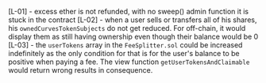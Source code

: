 [L-01] - excess ether is not refunded, with no sweep() admin function it is stuck in the contract
[L-02] - when a user sells or transfers all of his shares, his ``ownedCurvesTokenSubjects`` do not get reduced. For off-chain, it would display them as still having ownership even though their balance would be 0
[L-03] - the ``userTokens`` array in the ``FeeSplitter.sol`` could be increased indefinitely as the only condition for that is for the user's balance to be positive when paying a fee. The view function ``getUserTokensAndClaimable`` would return wrong results in consequence. 